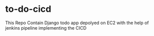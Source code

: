# to-do-cicd
This Repo Contain Django todo app depolyed on EC2 with the help of jenkins pipeline implementing the CICD
